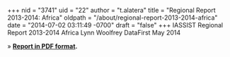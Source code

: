 +++
nid = "3741"
uid = "22"
author = "t.alatera"
title = "Regional Report 2013-2014: Africa"
oldpath = "/about/regional-report-2013-2014-africa"
date = "2014-07-02 03:11:49 -0700"
draft = "false"
+++
IASSIST Regional Report 2013-2014
Africa
Lynn Woolfrey
DataFirst
May 2014

» **[Report in PDF format](/file/about/africa_regional_report_2013-2014.pdf).**

